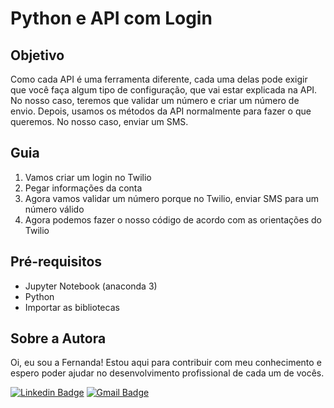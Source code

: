 # Python e API com Login
## Objetivo
Como cada API é uma ferramenta diferente, cada uma delas pode exigir que você faça algum tipo de configuração, que vai estar explicada na API. No nosso caso, teremos que validar um número e criar um número de envio. 
Depois, usamos os métodos da API normalmente para fazer o que queremos. No nosso caso, enviar um SMS. 

## Guia
1) Vamos criar um login no Twilio
2) Pegar informações da conta
3) Agora vamos validar um número porque no Twilio, enviar SMS para um número válido 
4)  Agora podemos fazer o nosso código de acordo com as orientações do Twilio

## Pré-requisitos 
- Jupyter Notebook (anaconda 3)
- Python
- Importar as bibliotecas 

## Sobre a Autora
Oi, eu sou a Fernanda! Estou aqui para contribuir com meu conhecimento e espero poder ajudar no desenvolvimento profissional de cada um de vocês.

[![Linkedin Badge](https://img.shields.io/badge/-Fernanda_Maki_Hirose-blue?style=flat-square&logo=Linkedin&logoColor=white&link=https://www.linkedin.com/in/fernanda-maki-hirose-801117208/)](https://www.linkedin.com/in/fernanda-maki-hirose-801117208/)  [![Gmail Badge](https://img.shields.io/badge/-femahi2020@gmail.com-c14438?style=flat-square&logo=Gmail&logoColor=white&link=mailto:femahi2020@gmail.com)](mailto:femahi2020@gmail.com)
